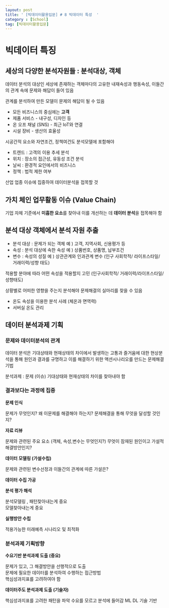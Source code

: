 ```yaml
---
layout: post
title: ' [빅데이터활용입문] # 8 빅데이터 특성  '
category : [School]
tag: [빅데이터활용입문]
---
```


# 빅데이터 특징

## 세상의 다양한 분석자원들 : 분석대상, 객체 

데이터 분석의 대상인 세상에 존재하는 객체마다의 고유한 내재속성과 행동속성, 이들간의 관계 속에 문제와 해답이 들어 있음

관계를 분석하여 만든 모델이 문제의 해답이 될 수 있음 

* 모든 비즈니스의 중심에는 **고객**
* 제품 서비스 - 내구성, 디자인 등 
* 온 오프 채널 (SNS) - 최근 IoT와 연결 
* 시설 장비 - 생산의 효율성

시공간적 요소와 자연조건, 정책여건도 분석모델에 포함해야 

* 트렌드 : 고객의 이용 추세 분석
* 위치 : 장소의 접근성, 유동성 조건 분석 
* 날씨 : 환경적 요인에서의 비즈니스 
* 정책 : 법적 제한 여부

산업 업종 이슈에 집중하여 데이터분석을 접목할 것 


## 가치 체인 업무활동 이슈 (Value Chain)

기업 자체 기준에서 **미흡한 요소**를 찾아내 이를 개선하는 데 **데이터 분석**을 접목해야 함 

## 분석 대상 객체에서 분석 자원 추출 

* 분석 대상 : 문제가 되는 객체
	예 ) 고객, 지역사회, 신용평가 등
* 속성 : 분석 대상에 속한 속성
	예 ) 상품번호, 상품명, 납부조건
* 변수 : 속성의 성질 
	예 ) 상관관계와 인과관계 변수 (인구 사회학적/ 라이프스타일/ 거래이력/성향 태도)

적용할 분야에 따라 어떤 속성을 적용할지 고민 
(인구사회학적/ 거래이력/라이프스타일/성향태도)

상황별로 어떠한 영향을 주는지 분석해야 문제해결의 실마리를 찾을 수 있음
- 온도 속성을 이용한 분석 사례 (체온과 면역력)
- 서버실 온도 관리 


## 데이터 분석과제 기획 

### 문제와 데이터분석의 관계 

데이터 분석은 기대상태와 현재상태의 차이에서 발생하는 고통과 즐거움에 대한 현상분석을 통해 원인과 결과를 규명하고 이를 해결하기 위한 액션시나리오를 만드는 문제해결기법

분석과제 : 문제 (이슈)
기대상태와 현재상태의 차이를 찾아내야 함 

### 결과보다는 과정에 집중

**문제 인식** 

문제가 무엇인지?
왜 이문제를 해결해야 하는지?
문제해결을 통해 무엇을 달성할 것인지?

**자료 리뷰**

문제와 관련된 주요 요소 (객체, 속성,변수는 무엇인지?)
무엇이 잠재된 원인이고 가설적 해결방안인지?

**데이터 모델링 (가설수립)**

문제와 관련된 변수선정과 이들간의 관계에 따른 가설은?    

**데이터 수집 가공** 

**분석 평가 해석**

분석모델링 , 패턴찾아내는게 중요     
모델찾아내는게 중요   

**실행방안 수립** 

적용가능한 미래예측 시나리오 및 최적화 


### 분석과제 기획방향 

**수요기반 분석과제 도출 (중요)**

  문제가 있고, 그 해결방안을 선행적으로 도출     
  문제에 필요한 데이터를 분석하여 수행하는 접근방법     
  핵심성과지표를 고려하여야 함    

**데이터주도 분석과제 도출 (기술자)**

  핵심성과지표를 고려한 패턴을 파악
  수요를 모르고 분석에 들어감 
  ML DL 기술 기반 



